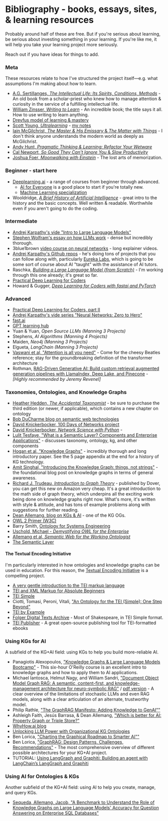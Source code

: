 # Bibliography - books, essays, sites, & learning resources

Probably around half of these are free. But if you're serious about learning, be serious about investing something in your learning. If you're like me, it will help you take your learning project more seriously.

Reach out if you have ideas for things to add.

### Meta ###

These resources relate to how I've structured the project itself—e.g. what assumptions I'm making about how to learn.

- [A.G. Sertillanges, *The Intellectual Life: Its Spirits, Conditions, Methods*](https://www.google.com/books/edition/The_Intellectual_Life/WSrK6QyNVhoC?hl=en) - An old book from a scholar-priest who knew how to manage attention & curiosity in the service of a fulfilling intellectual life.
- [William Zinsser, *Writing to Learn*](https://www.google.com/books/edition/Writing_to_Learn/KJuqX0ElT9wC?hl=en) - An incredible book; the title says it all. How to use writing to learn anything.
- [Dreyfus model of learning & mastery](https://en.wikipedia.org/wiki/Dreyfus_model_of_skill_acquisition)
- [Scott Young, *Ultralearning*](https://www.scotthyoung.com/blog/ultralearning/) - [my notes](/ultralearning.md)
- [Iain McGilchrist, *The Master & His Emissary* & *The Matter with Things*](https://channelmcgilchrist.com/home/) - I don't think anyone understands the modern world as deeply as McGilchrist.
- [Andy Hunt, *Pragmatic Thinking & Learning: Refactor Your Wetware*](https://archive.org/details/pragmaticthinkin00hunt_1)
- [Cal Newport, *So Good They Can't Ignore You* & *Slow Productivity*](https://calnewport.com/writing/)
- [Joshua Foer, *Moonwalking with Einstein*](https://en.wikipedia.org/wiki/Moonwalking_with_Einstein) - The lost arts of memorization.  

### Beginner - start here ### 

- [Deeplearning.ai](https://www.deeplearning.ai/) - a range of courses from beginner through advanced. 
	- [AI for Everyone](https://www.deeplearning.ai/courses/ai-for-everyone/) is a good place to start if you're totally new.
	- [Machine Learning specialization](https://www.coursera.org/specializations/machine-learning-introduction)
- Wooldridge, [*A Brief History of Artificial Intelligence*](https://www.goodreads.com/book/show/53359507-a-brief-history-of-artificial-intelligence) - great intro to the history and the basic concepts. Well written & readable. Worthwhile even if you aren't going to do the coding.

### Intermediate ###

- [Andrej Karpathy's vide "Intro to Large Language Models"](https://www.youtube.com/watch?v=zjkBMFhNj_g&list=PLAqhIrjkxbuW9U8-vZ_s_cjKPT_FqRStI&index=1)
- [Stephen Wolfram's essay on how LLMs work](https://writings.stephenwolfram.com/2023/02/what-is-chatgpt-doing-and-why-does-it-work/) - dense but incredibly thorough.
- 3blue1brown [video course on neural networks](https://www.youtube.com/playlist?list=PLZHQObOWTQDNU6R1_67000Dx_ZCJB-3pi) - long explainer videos.
- [Andrej Karpathy's Github repos](https://github.com/karpathy) - he's doing tons of projects that you can follow along with, particularly [Eureka Labs](https://eurekalabs.ai/), which is going to be some sort of course about AI "taught" with the assistance of AI tutors.
- Raschka, [*Building a Large Language Model (from Scratch)*](https://www.manning.com/books/build-a-large-language-model-from-scratch) - I'm working through this one already; it's great so far.
- [Practical Deep Learning for Coders](https://course.fast.ai/)
- Howard & Gugger, [*Deep Learning for Coders with fastai and PyTorch*](https://course.fast.ai/Resources/book.html)


### Advanced ###

- [Practical Deep Learning for Coders, part II](https://course.fast.ai/Lessons/part2.html)
- [Andrej Karpathy's vide series "Neural Networks: Zero to Hero"](https://youtube.com/playlist?list=PLAqhIrjkxbuWI23v9cThsA9GvCAUhRvKZ&si=9DqrnYQ1VXDjLWgo)
- [fast.ai](https://www.fast.ai/)
- [GPT learning hub](https://www.gptlearninghub.ai/codingproblems)
- Yuan & Yuan, *Open Source LLMs (Manning 3 Projects)*
- Stephens, *AI Algorithms (Manning 4 Projects)*
- Maiden, *Neo4j (Manning 3 Projects)*
- Elgueta, *LangChain (Manning 3 Projects)*
- [Vaswani et al, "Attention is all you need"](https://proceedings.neurips.cc/paper/2017/file/3f5ee243547dee91fbd053c1c4a845aa-Paper.pdf) - Come for the cheesy Beatles reference; stay for the groundbreaking definition of the transformer architecture
- Rothman, [RAG-Driven Generative AI: Build custom retrieval augmented generation pipelines with LlamaIndex, Deep Lake, and Pinecone](https://www.packtpub.com/en-us/product/rag-driven-generative-ai-9781836200918) - *[Highly recommended by Jeremy Revenel]*

### Taxonomies, Ontologies, and Knowledge Graphs ###

- [Heather Hedden, *The Accidental Taxonomist*]() - be sure to purchase the third edition (or newer, if applicable), which contains a new chapter on ontology
- [Bob DuCharme blog on semantic web technologies](https://www.bobdc.com/blog/)
- [David Knickerbocker, 100 Days of Networks project](https://100daysofnetworks.substack.com/)
- [David Knickerbocker, *Network Science with Python*](https://www.oreilly.com/library/view/network-science-with/9781801073691/) - 
- [Lulit Tesfaye, "What is a Semantic Layer? Components and Enterprise Applications"]( https://enterprise-knowledge.com/what-is-a-semantic-layer-components-and-enterprise-applications/) - discusses taxonomy, ontology, kg, and other components
- [Hogan et al, "Knowledge Graphs"](https://arxiv.org/pdf/2003.02320) - incredibly thorough and long introductory paper. See the 5 page appendix at the end for a history of KG technology.
- [Amit Singhal, "Introducing the Knowledge Graph: things, not strings"](https://blog.google/products/search/introducing-knowledge-graph-things-not/) - the foundational blog post on knowledge graphs in terms of general awareness.
- [Richard J. Trudeau, *Introduction to Graph Theory*](https://archive.org/details/introductiontogr0000trud) - published by Dover, you can get this new on Amazon very cheap. It's a great introduction to the math side of graph theory, which underpins all the exciting work being done on knowledge graphs right now. What's more, it's written with style & attitude, and has tons of example problems along with suggestions for further reading. 
- [Dean Allemang, blog on KGs & AI](https://medium.com/@dallemang) - one of the KG OGs. 
- [OWL 2 Primer (W3C)](https://www.w3.org/TR/owl2-primer/#Property_Characteristics)
- Barry Smith, [Ontology for Systems Engineering](https://www.youtube.com/watch?v=bj8mSbHh-qA&t=13s)
- [Uschold, Michael - *Demystifying OWL for the Enterprise*](https://link.springer.com/book/10.1007/978-3-031-79482-7)
- [Allemang et al, *Semantic Web for the Working Ontologist*](http://workingontologist.org/index.html)
- [The Semantic Layer](https://www.knowledge-graph-guys.com/blog/the-semantic-layer)

#### The Textual Encoding Initiative  

I'm particularly interested in how ontologies and knowledge graphs can be used in education. For this reason, the [Textual Encoding Initiative](https://tei-c.org/) is a compelling project.

- [A very gentle introduction to the TEI markup language](https://www.tei-c.org/Vault/Tutorials/mueller-index.htm)
- [TEI and XML Markup for Absolute Beginners](https://collab.fordham.edu/gsdh/2016/06/16/tei-and-xml-markup-for-absolute-beginners/)
- [TEI Simple](https://teisimple.wordpress.com/)
- Ciotti, Tomasi, Peroni, Vitali, ["An Ontology for the TEI (Simple): One Step Beyond"](https://tei-c.org/Vault/MembersMeetings/2015/wp-content/uploads/2015/06/An-ontology-for-the-TEI-Simple.pdf)
- [TEI by Example](https://www.teibyexample.org/exist/examples/)
- [Folger Digital Texts Archive](https://www.folgerdigitaltexts.org/download/teisimple.html) - Most of Shakespeare, in TEI Simple format.
- [TEI Publisher](https://teipublisher.com/exist/apps/tei-publisher-home/index.html) - A great open-source publishing tool for TEI-formatted ebooks

### Using KGs for AI

A subfield of the KG+AI field: using KGs to help you build more-reliable AI.

- Panagiotis Alexopoulos, ["Knowledge Graphs & Large Language Models Bootcamp"](https://learning.oreilly.com/live-events/knowledge-graphs-large-language-models-bootcamp/0636920091408/0642572007334/) - This six-hour O'Reilly course is an excellent intro to knowledge graphs and how to apply them to AI applications.
- Michael Iantosca, Helmut Nagy, and William Sandri, ["Document Object Model Graph RAG: A semantic, content-first, and knowledge-management architecture for neuro-symbolic RAG"](https://medium.com/@nc_mike/document-object-model-graph-rag-af8ae452b0b6) / [pdf version](https://img1.wsimg.com/blobby/go/8d83b4d9-fe3b-41c3-ba74-a645effc4bf2/downloads/The%20DOM%20GraphRAG%20Project.pdf?ver=1726416712048) - A clear overview of the limitations of stochastic LLMs and even RAG models, along with a clear articulation of an alternate, trustworthy model.
- Philip Rathle, ["The GraphRAG Manifesto: Adding Knowledge to GenAI""](https://neo4j.com/blog/graphrag-manifesto/)
- Ashleigh Faith, Jesús Barrasa, & Dean Allemang, ["Which is better for AI: Property Graph or Triple Store?"](https://www.youtube.com/watch?v=0sL14JKdMbE)
- [WhyHow.ai blog](https://medium.com/enterprise-rag)
- [Unlocking LLM Power with Organizational KG Ontologies](https://superlinked.com/vectorhub/articles/kg-ontologies)
- Ben Lorica, ["Charting the Graphical Roadmap to Smarter AI""](https://gradientflow.substack.com/p/charting-the-graphical-roadmap-to)
- Ben Lorica, ["GraphRAG: Design Patterns, Challenges, Recommendations"](https://gradientflow.com/graphrag-design-patterns-challenges-recommendations/) - The most comprehensive overview of different possible architectures for your KG+AI project.
- TUTORIAL: [Using LangGraph and Graphiti: Building an agent with LangChain’s LangGraph and Graphiti](https://help.getzep.com/graphiti/graphiti/lang-graph-agent)

### Using AI for Ontologies & KGs ###

Another subfield of the KG+AI field: using AI to help you create, manage, and query KGs. 

- [Sequeda, Allemang, Jacob, "A Benchmark to Understand the Role of Knowledge Graphs on Large Language Models' Accuracy for Question Answering on Enterprise SQL Databases"](https://arxiv.org/pdf/2311.07509)